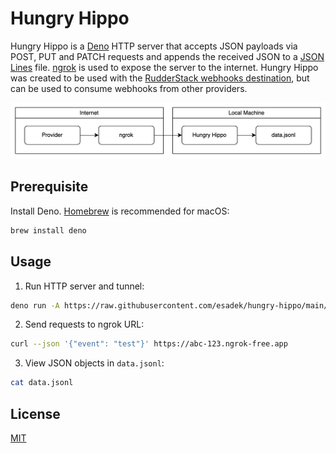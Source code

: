 # Hungry Hippo

Hungry Hippo is a [Deno](https://deno.com/) HTTP server that accepts JSON
payloads via POST, PUT and PATCH requests and appends the received JSON to a
[JSON Lines](https://jsonlines.org/) file. [ngrok](https://ngrok.com/) is used
to expose the server to the internet. Hungry Hippo was created to be used with
the
[RudderStack webhooks destination](https://www.rudderstack.com/docs/destinations/webhooks/),
but can be used to consume webhooks from other providers.

![Diagram](diagram.png)

## Prerequisite

Install Deno. [Homebrew](https://brew.sh/) is recommended for macOS:

```bash
brew install deno
```

## Usage

1. Run HTTP server and tunnel:

```bash
deno run -A https://raw.githubusercontent.com/esadek/hungry-hippo/main/main.ts
```

2. Send requests to ngrok URL:

```bash
curl --json '{"event": "test"}' https://abc-123.ngrok-free.app
```

3. View JSON objects in `data.jsonl`:

```bash
cat data.jsonl
```

## License

[MIT](LICENSE)
